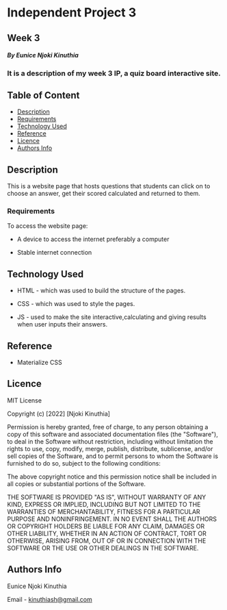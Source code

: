 
# Independent Project 3 
## Week 3 

##### By Eunice Njoki Kinuthia
### It is a description of my week 3 IP, a quiz board interactive site.

## Table of Content

+ [Description](#description)
+ [Requirements](#requirements)
+ [Technology Used](#technology-used)
+ [Reference](#reference)
+ [Licence](#licence)
+ [Authors Info](#author-Info)

## Description
<p>This is a website page that hosts questions that students can click on to choose an answer, get their scored calculated and returned to them.</p>

### Requirements
To access the website page:

* A device to access the internet preferably a computer

* Stable internet connection

## Technology Used
* HTML - which was used to build the structure of the pages.

* CSS - which was used to style the pages. 

* JS - used to make the site interactive,calculating and giving results when user inputs their answers.

## Reference
* Materialize CSS

## Licence

MIT License

Copyright (c) [2022] [Njoki Kinuthia]

Permission is hereby granted, free of charge, to any person obtaining a copy
of this software and associated documentation files (the "Software"), to deal
in the Software without restriction, including without limitation the rights
to use, copy, modify, merge, publish, distribute, sublicense, and/or sell
copies of the Software, and to permit persons to whom the Software is
furnished to do so, subject to the following conditions:

The above copyright notice and this permission notice shall be included in all
copies or substantial portions of the Software.

THE SOFTWARE IS PROVIDED "AS IS", WITHOUT WARRANTY OF ANY KIND, EXPRESS OR
IMPLIED, INCLUDING BUT NOT LIMITED TO THE WARRANTIES OF MERCHANTABILITY,
FITNESS FOR A PARTICULAR PURPOSE AND NONINFRINGEMENT. IN NO EVENT SHALL THE
AUTHORS OR COPYRIGHT HOLDERS BE LIABLE FOR ANY CLAIM, DAMAGES OR OTHER
LIABILITY, WHETHER IN AN ACTION OF CONTRACT, TORT OR OTHERWISE, ARISING FROM,
OUT OF OR IN CONNECTION WITH THE SOFTWARE OR THE USE OR OTHER DEALINGS IN THE
SOFTWARE.


## Authors Info

Eunice Njoki Kinuthia

Email - kinuthiash@gmail.com
